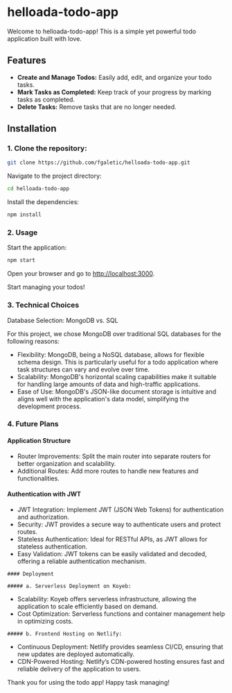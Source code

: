 # helloada-todo-app

Welcome to helloada-todo-app! This is a simple yet powerful todo application built with love.

## Features

- **Create and Manage Todos:** Easily add, edit, and organize your todo tasks.
- **Mark Tasks as Completed:** Keep track of your progress by marking tasks as completed.
- **Delete Tasks:** Remove tasks that are no longer needed.

## Installation

### 1. Clone the repository:

   ```sh
   git clone https://github.com/fgaletic/helloada-todo-app.git
   ```

   Navigate to the project directory:

   ```sh
   cd helloada-todo-app
   ```

   Install the dependencies:

   ```sh
   npm install
   ```

### 2. Usage

   Start the application:

   ```sh
   npm start
   ```

   Open your browser and go to [http://localhost:3000](http://localhost:3000).

   Start managing your todos!


### 3. Technical Choices

   Database Selection: MongoDB vs. SQL

   For this project, we chose MongoDB over traditional SQL databases for the following reasons:

   - Flexibility: MongoDB, being a NoSQL database, allows for flexible schema design. This is particularly useful for a todo application where task structures can vary and evolve over time.
   - Scalability: MongoDB's horizontal scaling capabilities make it suitable for handling large amounts of data and high-traffic applications.
   - Ease of Use: MongoDB's JSON-like document storage is intuitive and aligns well with the application's data model, simplifying the development process.

### 4. Future Plans

   #### Application Structure

   - Router Improvements: Split the main router into separate routers for better organization and scalability.
   - Additional Routes: Add more routes to handle new features and functionalities.

   #### Authentication with JWT

   - JWT Integration: Implement JWT (JSON Web Tokens) for authentication and authorization.
   - Security: JWT provides a secure way to authenticate users and protect routes.
   - Stateless Authentication: Ideal for RESTful APIs, as JWT allows for stateless authentication.
   - Easy Validation: JWT tokens can be easily validated and decoded, offering a reliable authentication mechanism.

    #### Deployment

    ##### a. Serverless Deployment on Koyeb:

   - Scalability: Koyeb offers serverless infrastructure, allowing the application to scale efficiently based on demand.
   - Cost Optimization: Serverless functions and container management help in optimizing costs.

    ##### b. Frontend Hosting on Netlify:

   - Continuous Deployment: Netlify provides seamless CI/CD, ensuring that new updates are deployed automatically.
   - CDN-Powered Hosting: Netlify’s CDN-powered hosting ensures fast and reliable delivery of the application to users.

   Thank you for using the todo app! Happy task managing!